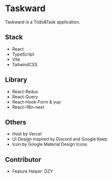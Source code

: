 # Taskward

Taskward is a Todo&Task application.

## Stack

- React
- TypeScript
- Vite
- TailwindCSS

## Library

- React-Redux
- React-Query
- React-Hook-Form & yup
- React-i18n-next

## Others

- Host by Vercel
- UI Design inspired by Discord and Google Keep
- Icon by Google Material Design Icons

## Contributor

- Feature Helper: DZY
